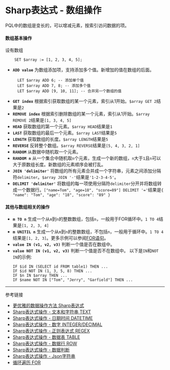 # Sharp表达式 - 数组操作
PQL中的数组是变长的，可以增减元素，按索引访问数据的项。

#### 数组基本操作
设有数组
```
    SET $array := [1, 2, 3, 4, 5];
```
* **`ADD value`** 为数组添加项，支持添加多个值。新增加的值在数组的后面。
  ```
    LET $array ADD 6; -- 添加单个值
    LET $array ADD 7, 8; -- 添加多个值
    LET $array ADD [9, 10, 11]; -- 合并另一个数组的值
  ```
* **`GET index`** 根据索引获取数组的某一个元素，索引从1开始。`$array GET 2`结果是`2`
* **`REMOVE index`** 根据索引删除数组的某一个元素，索引从1开始。`$array REMOVE 2`结果是`[1, 3, 4, 5]`
* **`HEAD`** 获取数组的第一个元素。`$array HEAD`结果是`1`
* **`LAST`** 获取数组的最后一个元素。`$array LAST`结果是`5`
* **`LENGTH`** 获取数组的长度。`$array LENGTH`结果是`5`
* **`REVERSE`** 反转整个数组。`$array REVERSE`结果是`[5, 4, 3, 2, 1]`
* **`RANDOM`** 从数据中随机取一个元素。
* **`RANDOM n`** 从一个集合中随机取`n`个元素，生成一个新的数组，`n`大于`1`且`n`可以大于原数组长度。新数组的元素顺序会被打乱。
* **`JOIN 'delimiter'`** 将数组的所有元素合并成一个字符串，元素之间添加分隔符`delimiter`。`$array JOIN '-'`结果是`'1-2-3-4-5'`。
* **`DELIMIT 'delimiter'`** 将数组的每一项使用分隔符`delimiter`分开并将数组转成一个数据行。`["name=Tom", "age=18", "score=89"] DELIMIT '='`结果是`{ "name": "Tom", "age": "18", "score": "89" }`

#### 其他与数组相关的操作
* **`m TO n`** 生成一个从`m`到`n`的整数数组，包括`n`，一般用于FOR循环中。`1 TO 4`结果是`[1, 2, 3, 4]`
* **`m UNITIL n`** 生成一个从`m`到`n`的整数数组，不包括`n`，一般用于循环中。`1 TO 4`结果是`[1, 2, 3]`。更多示例可以参阅[FOR语句](/doc/pql/for)。
* **`value IN (v1, v2, v3)`** 判断一个值是否在数组中。
* **`value NOT IN (v1, v2, v3)`**  判断一个值是否不在数组中。
  以下是`IN`和`NOT IN`的示例:
  ```
  IF $id IN (SELECT id FROM table1) THEN ...
  IF $id NOT IN (1, 3, 5, 8) THEN ...
  IF $n IN $array THEN ...
  IF $name NOT IN ["Tom", "Jerry", "Garfield"] THEN ...
  ```

---
参考链接
* [更优雅的数据操作方法 Sharp表达式](/doc/pql/sharp)
* [Sharp表达式操作 - 文本和字符串 TEXT](/doc/pql/sharp-text)
* [Sharp表达式操作 - 日期时间 DATETIME](/doc/pql/sharp-datetime)
* [Sharp表达式操作 - 数字 INTEGER/DECIMAL](/doc/pql/sharp-numeric)
* [Sharp表达式操作 - 正则表达式 REGEX](/doc/pql/sharp-regex)
* [Sharp表达式操作 - 数据表 TABLE](/doc/pql/sharp-table)
* [Sharp表达式操作 - 数据行 ROW](/doc/pql/sharp-row)
* [Sharp表达式操作 - 数据判断](/doc/pql/sharp-if)
* [Sharp表达式操作 - Json字符串](/doc/pql/sharp-json)
* [循环遍历 FOR](/doc/pql/for)